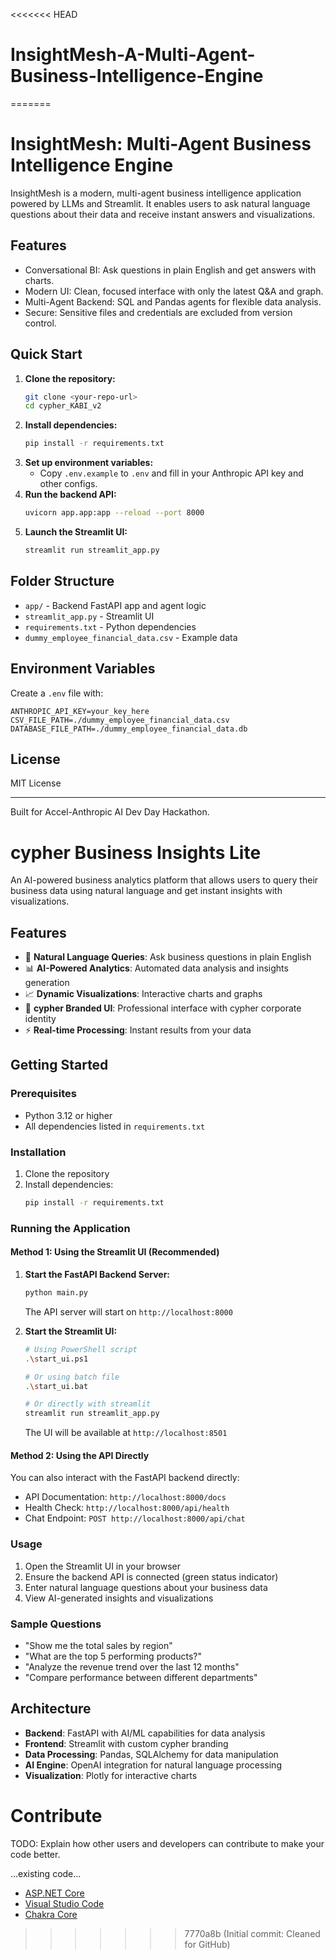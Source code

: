 <<<<<<< HEAD
# InsightMesh-A-Multi-Agent-Business-Intelligence-Engine
=======
# InsightMesh: Multi-Agent Business Intelligence Engine

InsightMesh is a modern, multi-agent business intelligence application powered by LLMs and Streamlit. It enables users to ask natural language questions about their data and receive instant answers and visualizations.

## Features

- Conversational BI: Ask questions in plain English and get answers with charts.
- Modern UI: Clean, focused interface with only the latest Q&A and graph.
- Multi-Agent Backend: SQL and Pandas agents for flexible data analysis.
- Secure: Sensitive files and credentials are excluded from version control.

## Quick Start

1. **Clone the repository:**
   ```bash
   git clone <your-repo-url>
   cd cypher_KABI_v2
   ```
2. **Install dependencies:**
   ```bash
   pip install -r requirements.txt
   ```
3. **Set up environment variables:**
   - Copy `.env.example` to `.env` and fill in your Anthropic API key and other configs.
4. **Run the backend API:**
   ```bash
   uvicorn app.app:app --reload --port 8000
   ```
5. **Launch the Streamlit UI:**
   ```bash
   streamlit run streamlit_app.py
   ```

## Folder Structure

- `app/` - Backend FastAPI app and agent logic
- `streamlit_app.py` - Streamlit UI
- `requirements.txt` - Python dependencies
- `dummy_employee_financial_data.csv` - Example data

## Environment Variables

Create a `.env` file with:

```
ANTHROPIC_API_KEY=your_key_here
CSV_FILE_PATH=./dummy_employee_financial_data.csv
DATABASE_FILE_PATH=./dummy_employee_financial_data.db
```

## License

MIT License

---

Built for Accel-Anthropic AI Dev Day Hackathon.

# cypher Business Insights Lite

An AI-powered business analytics platform that allows users to query their business data using natural language and get instant insights with visualizations.

## Features

- 🤖 **Natural Language Queries**: Ask business questions in plain English
- 📊 **AI-Powered Analytics**: Automated data analysis and insights generation
- 📈 **Dynamic Visualizations**: Interactive charts and graphs
- 🎨 **cypher Branded UI**: Professional interface with cypher corporate identity
- ⚡ **Real-time Processing**: Instant results from your data

## Getting Started

### Prerequisites

- Python 3.12 or higher
- All dependencies listed in `requirements.txt`

### Installation

1. Clone the repository
2. Install dependencies:
   ```bash
   pip install -r requirements.txt
   ```

### Running the Application

#### Method 1: Using the Streamlit UI (Recommended)

1. **Start the FastAPI Backend Server:**
   ```bash
   python main.py
   ```
   The API server will start on `http://localhost:8000`

2. **Start the Streamlit UI:**
   ```bash
   # Using PowerShell script
   .\start_ui.ps1
   
   # Or using batch file
   .\start_ui.bat
   
   # Or directly with streamlit
   streamlit run streamlit_app.py
   ```
   The UI will be available at `http://localhost:8501`

#### Method 2: Using the API Directly

You can also interact with the FastAPI backend directly:
- API Documentation: `http://localhost:8000/docs`
- Health Check: `http://localhost:8000/api/health`
- Chat Endpoint: `POST http://localhost:8000/api/chat`

### Usage

1. Open the Streamlit UI in your browser
2. Ensure the backend API is connected (green status indicator)
3. Enter natural language questions about your business data
4. View AI-generated insights and visualizations

### Sample Questions

- "Show me the total sales by region"
- "What are the top 5 performing products?"
- "Analyze the revenue trend over the last 12 months"
- "Compare performance between different departments"

## Architecture

- **Backend**: FastAPI with AI/ML capabilities for data analysis
- **Frontend**: Streamlit with custom cypher branding
- **Data Processing**: Pandas, SQLAlchemy for data manipulation
- **AI Engine**: OpenAI integration for natural language processing
- **Visualization**: Plotly for interactive charts 

# Contribute
TODO: Explain how other users and developers can contribute to make your code better. 

...existing code...
- [ASP.NET Core](https://github.com/aspnet/Home)
- [Visual Studio Code](https://github.com/Microsoft/vscode)
- [Chakra Core](https://github.com/Microsoft/ChakraCore)
>>>>>>> 7770a8b (Initial commit: Cleaned for GitHub)
